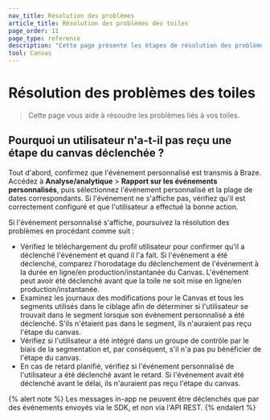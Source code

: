 ```yaml
---
nav_title: Résolution des problèmes
article_title: Résolution des problèmes des toiles
page_order: 11
page_type: reference
description: "Cette page présente les étapes de résolution des problèmes pour les toiles."
tool: Canvas
---
```


# Résolution des problèmes des toiles

> Cette page vous aide à résoudre les problèmes liés à vos toiles.

## Pourquoi un utilisateur n'a-t-il pas reçu une étape du canvas déclenchée ?

Tout d'abord, confirmez que l'événement personnalisé est transmis à Braze. Accédez à **Analyse/analytique** > **Rapport sur les événements personnalisés**, puis sélectionnez l'événement personnalisé et la plage de dates correspondants. Si l'événement ne s'affiche pas, vérifiez qu'il est correctement configuré et que l'utilisateur a effectué la bonne action.

Si l'événement personnalisé s'affiche, poursuivez la résolution des problèmes en procédant comme suit :

- Vérifiez le téléchargement du profil utilisateur pour confirmer qu'il a déclenché l'événement et quand il l'a fait. Si l'événement a été déclenché, comparez l'horodatage du déclenchement de l'événement à la durée en ligne/en production/instantanée du Canvas. L'événement peut avoir été déclenché avant que la toile ne soit mise en ligne/en production/instantanée.
- Examinez les journaux des modifications pour le Canvas et tous les segments utilisés dans le ciblage afin de déterminer si l'utilisateur se trouvait dans le segment lorsque son événement personnalisé a été déclenché. S'ils n'étaient pas dans le segment, ils n'auraient pas reçu l'étape du canvas.
- Vérifiez si l'utilisateur a été intégré dans un groupe de contrôle par le biais de la segmentation et, par conséquent, s'il n'a pas pu bénéficier de l'étape du canvas.
- En cas de retard planifié, vérifiez si l'événement personnalisé de l'utilisateur a été déclenché avant le retard. Si l'événement avait été déclenché avant le délai, ils n'auraient pas reçu l'étape du canvas.

{% alert note %}
Les messages in-app ne peuvent être déclenchés que par des événements envoyés via le SDK, et non via l'API REST.
{% endalert %}